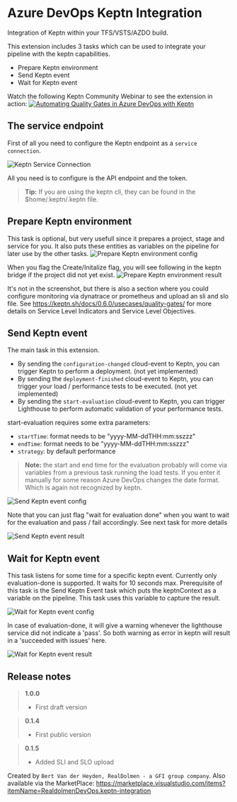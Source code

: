 # Azure DevOps Keptn Integration

Integration of Keptn within your TFS/VSTS/AZDO build. 

This extension includes 3 tasks which can be used to integrate your pipeline with the keptn capabilities.
- Prepare Keptn environment
- Send Keptn event
- Wait for Keptn event

Watch the following Keptn Community Webinar to see the extension in action:
[![Automating Quality Gates in Azure DevOps with Keptn](https://img.youtube.com/vi/vgCizWLVsPc/0.jpg)](https://www.youtube.com/watch?v=vgCizWLVsPc "Automating Quality Gates in Azure DevOps with Keptn")

## The service endpoint
First of all you need to configure the Keptn endpoint as a `service connection`.

![Keptn Service Connection](screenshots/service-connection.png)

All you need is to configure is the API endpoint and the token. 
> **Tip:** If you are using the keptn cli, they can be found in the $home/.keptn/.keptn file. 

## Prepare Keptn environment
This task is optional, but very usefull since it prepares a project, stage and service for you. It also puts these entities as variables on the pipeline for later use by the other tasks.
![Prepare Keptn environment config](screenshots/task-prepkeptnenv.png)

When you flag the Create/Initalize flag, you will see following in the keptn bridge if the project did not yet exist.
![Prepare Keptn environment result](screenshots/task-prepkeptnenv-result.png)

It's not in the screenshot, but there is also a section where you could configure monitoring via dynatrace or prometheus and upload an sli and slo file. See https://keptn.sh/docs/0.6.0/usecases/quality-gates/ for more details on Service Level Indicators and Service Level Objectives.

## Send Keptn event
The main task in this extension.
- By sending the `configuration-changed` cloud-event to Keptn, you can trigger Keptn to perform a deployment. (not yet implemented)
- By sending the `deployment-finished` cloud-event to Keptn, you can trigger your load / performance tests to be executed. (not yet implemented)
- By sending the `start-evaluation` cloud-event to Keptn, you can trigger Lighthouse to perform automatic validation of your performance tests.

start-evaluation requires some extra parameters:
- `startTime`: format needs to be "yyyy-MM-ddTHH:mm:sszzz"
- `endTime`: format needs to be "yyyy-MM-ddTHH:mm:sszzz"
- `strategy`: by default performance

> **Note:** the start and end time for the evaluation probably will come via variables from a previous task running the load tests. If you enter it manually for some reason Azure DevOps changes the date format. Which is again not recognized by keptn.

![Send Keptn event config](screenshots/task-sendkeptnevent.png)

Note that you can just flag "wait for evaluation done" when you want to wait for the evaluation and pass / fail accordingly. See next task for more details

![Send Keptn event result](screenshots/task-sendkeptnevent-result1.png)

## Wait for Keptn event
This task listens for some time for a specific keptn event. Currently only evaluation-done is supported. It waits for 10 seconds max.
Prerequisite of this task is the Send Keptn Event task which puts the keptnContext as a variable on the pipeline. This task uses this variable to capture the result.

![Wait for Keptn event config](screenshots/task-waitforkeptnevent.png)

In case of evaluation-done, it will give a warning whenever the lighthouse service did not indicate a 'pass'. So both warning as error in keptn will result in a 'succeeded with issues' here.

![Wait for Keptn event result](screenshots/task-waitforkeptnevent-result.png)

## Release notes ##
> **1.0.0**
> - First draft version

> **0.1.4**
> - First public version

> **0.1.5**
> - Added SLI and SLO upload

Created by `Bert Van der Heyden, RealDolmen - a GFI group company`.
Also available via the MarketPlace: https://marketplace.visualstudio.com/items?itemName=RealdolmenDevOps.keptn-integration
